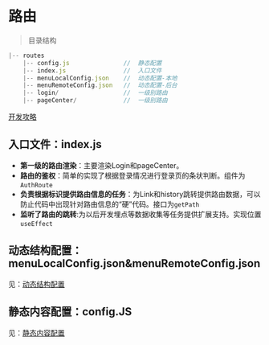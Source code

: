 # 路由

>目录结构

```js
|-- routes
    |-- config.js               //  静态配置
    |-- index.js                //  入口文件
    |-- menuLocalConfig.json    //  动态配置-本地
    |-- menuRemoteConfig.json   //  动态配置-后台
    |-- login/                  //  一级别路由
    |-- pageCenter/             //  一级别路由
```
<a href="路由/开发攻略.md">开发攻略</a>

## 入口文件：index.js

* __第一级的路由渲染__：主要渲染Login和pageCenter。
* __路由的鉴权__：简单的实现了根据登录情况进行登录页的条状判断。组件为`AuthRoute`
* __负责根据标识提供路由信息的任务__：为Link和history跳转提供路由数据，可以防止代码中出现针对路由信息的“硬”代码。接口为`getPath`
* __监听了路由的跳转__:为以后开发埋点等数据收集等任务提供扩展支持。实现位置`useEffect`

## 动态结构配置：menuLocalConfig.json&menuRemoteConfig.json


见：<a href="路由/配置/动态结构配置.md">动态结构配置</a>

## 静态内容配置：config.JS

见：<a href="路由/配置/静态内容配置.md">静态内容配置</a>
